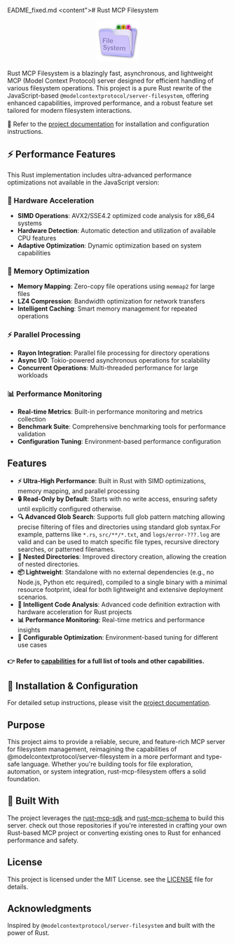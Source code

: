 EADME_fixed.md</path>
<content"># Rust MCP Filesystem

<p align="center">
  <img width="96" src="./docs/_media/rust-mcp-filesystem.png" alt="Rust MCP Filesystem Logo" width="300">
</p>

Rust MCP Filesystem is a blazingly fast, asynchronous, and lightweight MCP (Model Context Protocol) server designed for efficient handling of various filesystem operations.
This project is a pure Rust rewrite of the JavaScript-based `@modelcontextprotocol/server-filesystem`, offering enhanced capabilities, improved performance, and a robust feature set tailored for modern filesystem interactions.

🚀 Refer to the [project documentation](https://rust-mcp-stack.github.io/rust-mcp-filesystem) for installation and configuration instructions.

## ⚡ Performance Features

This Rust implementation includes ultra-advanced performance optimizations not available in the JavaScript version:

### 🚀 Hardware Acceleration

- **SIMD Operations**: AVX2/SSE4.2 optimized code analysis for x86_64 systems
- **Hardware Detection**: Automatic detection and utilization of available CPU features
- **Adaptive Optimization**: Dynamic optimization based on system capabilities

### 💾 Memory Optimization

- **Memory Mapping**: Zero-copy file operations using `memmap2` for large files
- **LZ4 Compression**: Bandwidth optimization for network transfers
- **Intelligent Caching**: Smart memory management for repeated operations

### ⚡ Parallel Processing

- **Rayon Integration**: Parallel file processing for directory operations
- **Async I/O**: Tokio-powered asynchronous operations for scalability
- **Concurrent Operations**: Multi-threaded performance for large workloads

### 📊 Performance Monitoring

- **Real-time Metrics**: Built-in performance monitoring and metrics collection
- **Benchmark Suite**: Comprehensive benchmarking tools for performance validation
- **Configuration Tuning**: Environment-based performance configuration

## Features

- **⚡ Ultra-High Performance**: Built in Rust with SIMD optimizations, memory mapping, and parallel processing
- **🔒 Read-Only by Default**: Starts with no write access, ensuring safety until explicitly configured otherwise.
- **🔍 Advanced Glob Search**: Supports full glob pattern matching allowing precise filtering of files and directories using standard glob syntax.For example, patterns like `*.rs`, `src/**/*.txt`, and `logs/error-???.log` are valid and can be used to match specific file types, recursive directory searches, or patterned filenames.
- **📁 Nested Directories**: Improved directory creation, allowing the creation of nested directories.
- **📦 Lightweight**: Standalone with no external dependencies (e.g., no Node.js, Python etc required), compiled to a single binary with a minimal resource footprint, ideal for both lightweight and extensive deployment scenarios.
- **🧠 Intelligent Code Analysis**: Advanced code definition extraction with hardware acceleration for Rust projects
- **📊 Performance Monitoring**: Real-time metrics and performance insights
- **🔧 Configurable Optimization**: Environment-based tuning for different use cases

#### 👉 Refer to [capabilities](https://rust-mcp-stack.github.io/rust-mcp-filesystem/#/capabilities) for a full list of tools and other capabilities.

## 🔧 Installation & Configuration

For detailed setup instructions, please visit the [project documentation](https://rust-mcp-stack.github.io/rust-mcp-filesystem).

## Purpose

This project aims to provide a reliable, secure, and feature-rich MCP server for filesystem management, reimagining the capabilities of @modelcontextprotocol/server-filesystem in a more performant and type-safe language. Whether you're building tools for file exploration, automation, or system integration, rust-mcp-filesystem offers a solid foundation.

## 🧰 Built With

The project leverages the [rust-mcp-sdk](https://github.com/rust-mcp-stack/rust-mcp-sdk) and [rust-mcp-schema](https://github.com/rust-mcp-stack/rust-mcp-schema) to build this server. check out those repositories if you're interested in crafting your own Rust-based MCP project or converting existing ones to Rust for enhanced performance and safety.

## License

This project is licensed under the MIT License. see the [LICENSE](LICENSE) file for details.

## Acknowledgments

Inspired by `@modelcontextprotocol/server-filesystem` and built with the power of Rust.
